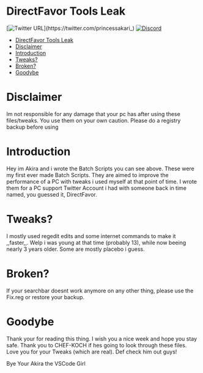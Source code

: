 # DirectFavor Tools Leak

[![Twitter URL](https://img.shields.io/twitter/url?label=Follow%20me&style=social&url=https%3A%2F%2Ftwitter.com%2Fprincessakari_)](https://twitter.com/princessakari_)
[![Discord](https://img.shields.io/discord/622504866132000768.svg?colorA=7289da&colorB=99aab5&label=Discord&logo=discord&maxAge=60)](https://discord.gg/8AyNesa)


* [DirectFavor Tools Leak](#directfavor-tools-leak)
* [Disclaimer](#disclaimer)
* [Introduction](#introduction)
* [Tweaks?](#tweaks)
* [Broken?](#broken)
* [Goodybe](#goodybe)

# Disclaimer
Im not responsible for any damage that your pc has after using these files/tweaks.
You use them on your own caution. Please do a registry backup before using

# Introduction
Hey im Akira and i wrote the Batch Scripts you can see above. These were my first ever made Batch Scripts.
They are aimed to improve the performance of a PC with tweaks i used myself at that point of time.
I wrote them for a PC support Twitter Account i had with someone back in time named, you guessed it, DirectFavor.


# Tweaks?
I mostly used regedit edits and some internet commands to make it ,,faster,,.
Welp i was young at that time (probably 13), while now beeing nearly 3 years older.
Some are mostly placebo i guess.

# Broken?
If your searchbar doesnt work anymore on any other thing, please use the Fix.reg or restore your backup.


# Goodybe
Thank your for reading this thing.
I wish you a nice week and hope you stay safe.
Thank you to CHEF-KOCH if hes going to look through these files.
Love you for your Tweaks (which are real).
Def check him out guys!

   Bye
Your Akira the VSCode Girl
